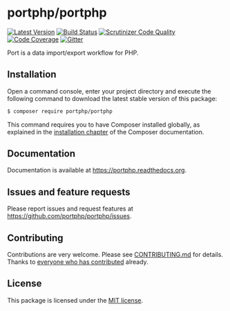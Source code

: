 # portphp/portphp

[![Latest Version](https://img.shields.io/github/release/portphp/portphp.svg?style=flat-square)](https://github.com/portphp/portphp/releases)
[![Build Status](https://travis-ci.org/portphp/portphp?branch=master)](https://travis-ci.org/portphp/portphp)
[![Scrutinizer Code Quality](https://scrutinizer-ci.com/g/portphp/portphp/badges/quality-score.png?b=master)](https://scrutinizer-ci.com/g/portphp/portphp/?branch=master)
[![Code Coverage](https://scrutinizer-ci.com/g/portphp/portphp/badges/coverage.png?b=master)](https://scrutinizer-ci.com/g/portphp/portphp/?branch=master)
[![Gitter](https://badges.gitter.im/Join%20Chat.svg)](https://gitter.im/portphp/portphp?utm_source=badge&utm_medium=badge&utm_campaign=pr-badge)

Port is a data import/export workflow for PHP.

## Installation

Open a command console, enter your project directory and execute the
following command to download the latest stable version of this package:

```bash
$ composer require portphp/portphp
```

This command requires you to have Composer installed globally, as explained
in the [installation chapter](https://getcomposer.org/doc/00-intro.md)
of the Composer documentation.

## Documentation

Documentation is available at https://portphp.readthedocs.org.

## Issues and feature requests

Please report issues and request features at https://github.com/portphp/portphp/issues.

## Contributing

Contributions are very welcome. Please see [CONTRIBUTING.md](CONTRIBUTING.md) for
details. Thanks to [everyone who has contributed](https://github.com/portphp/portphp/graphs/contributors)
already.

## License

This package is licensed under the [MIT license](LICENSE).

